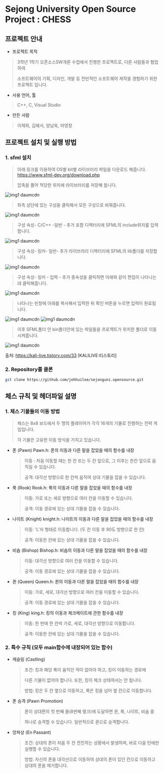 # Sejong University Open Source Project : CHESS

## 프로젝트 안내

- 프로젝트 목적

> 3학년 1학기 오픈소스SW개론 수업에서 진행한 프로젝트로, 다른 사람들과 협업하여
>
> 소프트웨어의 기획, 디자인, 개발 등 전반적인 소프트웨어 제작을 경험하기 위한 프로젝트 입니다.

- 사용 언어, 툴

> C++, C, Visual Studio

- 만든 사람

> 이제희, 김예서, 양남욱, 마영창


## 프로젝트 설치 및 실행 방법

### 1. sfml 설치

> 아래 링크를 이용하여 OS별 bit별 라이브러리 파일을 다운로드 해줍니다.
<https://www.sfml-dev.org/download.php>
>
>압축을 풀어 적당한 위치에 라이브러리를 저장해 둡니다.
> 
![img1 daumcdn](https://github.com/bethebestKR/sejonguni.opensource/assets/150142937/bea639a6-a3bc-4eaf-836f-16a0caa0b4b6)
>좌측 상단에 있는 구성을 클릭해서 모든 구성으로 바꿔줍니다.
>
![img1 daumcdn](https://github.com/bethebestKR/sejonguni.opensource/assets/150142937/13ae99d9-824e-4467-8023-a08b4460055a)
> 구성 속성- C/C++ -일반 - 추가 포함 디렉터리에 SFML의 include위치를 입력합니다.
> 
![img1 daumcdn](https://github.com/bethebestKR/sejonguni.opensource/assets/150142937/5018aae6-1cb1-4444-a3e9-3fb8e3c565ce)
> 구성 속성- 링커- 일반- 추가 라이브러리 디렉터리에 SFML의 lib폴더를 저장합니다.
> 
![img1 daumcdn](https://github.com/bethebestKR/sejonguni.opensource/assets/150142937/4de9c845-e760-4183-9d15-214416106de4)
> 구성 속성- 링커 - 입력 - 추가 종속성을 클릭하면 아래와 같이 편집이 나타나는데 클릭해줍니다.
> 
![img1 daumcdn](https://github.com/bethebestKR/sejonguni.opensource/assets/150142937/db0742ac-38f8-4c68-88b7-f3f7858718ce)
>나타나는 빈창에 아래를 복사해서 입력한 뒤 확인 버튼을 누르면 입력이 완료됩니다.
>
 ![img1 daumcdn](https://github.com/bethebestKR/sejonguni.opensource/assets/150142937/9781ce24-a385-473a-bf7a-3b3824f1c3d2)
 ![img1 daumcdn](https://github.com/bethebestKR/sejonguni.opensource/assets/150142937/920c8705-73de-49ee-b91d-8d502549c101)
>이후 SFML폴더 안 bin폴더안에 있는 파일들을 프로젝트가 위치한 폴더로 이동시켜줍니다.

![img1 daumcdn](https://github.com/bethebestKR/sejonguni.opensource/assets/150142937/1ac99da2-2e55-4fd5-bd03-78469e72345a)


출처: https://kali-live.tistory.com/33 [KALILIVE:티스토리]


### 2. Repository를 클론
```bash
git clone https://github.com/jehhuilee/sejonguni.opensource.git
```



## 체스 규칙 및 헤더파일 설명

### 1. 체스 기물들의 이동 방법

> 체스는 8x8 보드에서 두 명의 플레이어가 각각 16개의 기물로 진행하는 전략 게임입니다.
>
> 각 기물은 고유한 이동 방식을 가지고 있습니다.

- 폰 (Pawn) Pawn.h: 폰의 이동과 다른 말을 잡았을 때의 함수를 내장
    
    > 이동 : 처음 이동할 때는 한 칸 또는 두 칸 앞으로, 그 이후는 한칸 앞으로 움직일 수 있습니다.
    >
    > 공격: 대각선 방향으로 한 칸씩 움직여 상대 기물을 잡을 수 있습니다.
    
- 룩 (Rook) Rook.h: 룩의 이동과 다른 말을 잡았을 때의 함수를 내장
    
    > 이동: 가로 또는 세로 방향으로 여러 칸을 이동할 수 있습니다.
    > 
    > 공격: 이동 경로에 있는 상대 기물을 잡을 수 있습니다.
    
- 나이트 (Knight) knight.h: 나이트의 이동과 다른 말을 잡았을 때의 함수를 내장
    
    > 이동: 'L'자 형태로 이동합니다. (두 칸 이동 후 90도 방향으로 한 칸)
    > 
    > 공격: 이동한 칸에 있는 상대 기물을 잡을 수 있습니다.
    
- 비숍 (Bishop) Bishop.h: 비숍의 이동과 다른 말을 잡았을 때의 함수를 내장
    
    > 이동: 대각선 방향으로 여러 칸을 이동할 수 있습니다.
    > 
    > 공격: 이동 경로에 있는 상대 기물을 잡을 수 있습니다.
    
- 퀸 (Queen) Queen.h: 퀸의 이동과 다른 말을 잡았을 때의 함수를 내장
    
    > 이동: 가로, 세로, 대각선 방향으로 여러 칸을 이동할 수 있습니다.
    > 
    > 공격: 이동 경로에 있는 상대 기물을 잡을 수 있습니다.
    
- 킹 (King) king.h: 킹의 이동과 체크메이트에 관한 함수를 내장
    
    > 이동: 한 번에 한 칸씩 가로, 세로, 대각선 방향으로 이동합니다.
    > 
    > 공격: 이동한 칸에 있는 상대 기물을 잡을 수 있습니다.

### 2. 특수 규칙 (모두 main함수에 내장되어 있는 함수)

-  캐슬링 (Castling)

    > 조건: 킹과 해당 룩이 움직인 적이 없어야 하고, 킹이 이동하는 경로에
    >
    > 다른 기물이 없어야 합니다. 또한, 킹이 체크 상태여서는 안 됩니다.
    >   
    > 방법: 킹은 두 칸 옆으로 이동하고, 룩은 킹을 넘어 옆 칸으로 이동합니다.

- 폰 승격 (Pawn Promotion)

    > 폰이 상대편의 첫 번째 줄(8번째 랭크)에 도달하면 퀸, 룩, 나이트, 비숍 중
    >
    > 하나로 승격할 수 있습니다. 일반적으로 퀸으로 승격합니다.

- 앙파상 (En Passant)

    > 조건: 상대의 폰이 처음 두 칸 전진하는 상황에서 발생하며, 바로 다음 턴에만 실행할 수 있습니다.
    >
    > 방법: 자신의 폰을 대각선으로 이동하여 상대의 폰이 있던 칸으로 이동하고 상대의 폰을 제거합니다.
